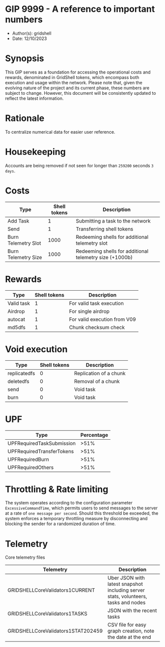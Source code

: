 # GIP 9999 - A reference to important numbers

- Author(s): gridshell
- Date: 12/10/2023

# Synopsis
This GIP serves as a foundation for accessing the operational costs and rewards, denominated in GridShell tokens, which encompass both execution and usage within the network. 
Please note that, given the evolving nature of the project and its current phase, these numbers are subject to change. However, this document will be consistently updated to reflect the latest information.

# Rationale
To centralize numerical data for easier user reference.

# Housekeeping

Accounts are being removed if not seen for longer than `259200` seconds `3 days`.

# Costs

| Type  | Shell tokens | Description |
| ------------- | ------------- | ------------- |
| Add Task  | 1  | Submitting a task to the network  |
| Send  | 1  | Transferring shell tokens  |
| Burn Telemetry Slot  | 1000  | Redeeming shells for additional telemetry slot |
| Burn Telemetry Size  | 1000  | Redeeming shells for additional telemetry size (+1000b) |

# Rewards

| Type  | Shell tokens | Description |
| ------------- | ------------- | ------------- |
| Valid task  | 1  | For valid task execution  |
| Airdrop  | 1  | For single airdrop  |
| autocat  | 1 | For valid execution from V09 |
| md5dfs  | 1 | Chunk checksum check |

# Void execution 

| Type  | Shell tokens | Description |
| ------------- | ------------- | ------------- | 
| replicatedfs  | 0  | Replication of a chunk |
| deletedfs  | 0 | Removal of a chunk |
| send  | 0 | Void task |
| burn  | 0 | Void task |

# UPF 

| Type | Percentage |
| ---- | ---------- |
| UPFRequiredTaskSubmission | >51% |
| UPFRequiredTransferTokens | >51% |
| UPFRequiredBurn | >51% |
| UPFRequiredOthers | >51% |

# Throttling & Rate limiting

The system operates according to the configuration parameter `ExcessiveCommandTime`, which permits users to send messages to the server at a rate of `one message per second`. Should this threshold be exceeded, the system enforces a temporary throttling measure by disconnecting and blocking the sender for a randomized duration of time.

# Telemetry

Core telemetry files

| Telemetry | Description |
| --------- | ----------- |
| GRIDSHELLCoreValidators1CURRENT | Uber JSON with latest snapshot including server stats, volunteers, tasks and nodes |
| GRIDSHELLCoreValidators1TASKS | JSON with the recent tasks |
| GRIDSHELLCoreValidators1STAT202459 | CSV file for easy graph creation, note the date at the end |

